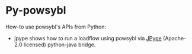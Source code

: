 # Py-powsybl

How-to use powsybl's APIs from Python:

 * jpype shows how to run a loadflow using powsybl via [JPype](https://github.com/jpype-project/jpype) (Apache-2.0 licensed)
python-java bridge.